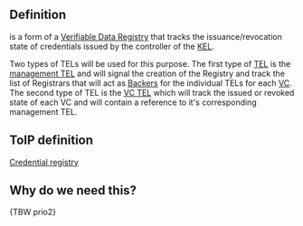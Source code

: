 ## Definition
is a form of a [Verifiable Data Registry](https://github.com/trustoverip/toip/wiki/credential-registry) that tracks the issuance/revocation state of credentials issued by the controller of the [KEL](term_key-event-log).

Two types of TELs will be used for this purpose. The first type of [TEL](term_transaction-event-log) is the [management TEL](term_management-transaction-event-log) and will signal the creation of the Registry and track the list of Registrars that will act as [Backers](term_backer) for the individual TELs for each [VC](term_virtual-credential). The second type of TEL is the [VC TEL](term_virtual-credential-transaction-event-log) which will track the issued or revoked state of each VC and will contain a reference to it's corresponding management TEL.

## ToIP definition
[Credential registry](https://github.com/trustoverip/toip/wiki/credential-registry)
 
## Why do we need this?
{TBW prio2}

